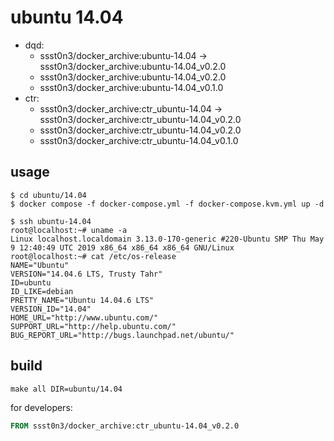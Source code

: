 # ubuntu 14.04

* dqd: 
    * ssst0n3/docker_archive:ubuntu-14.04 -> ssst0n3/docker_archive:ubuntu-14.04_v0.2.0
    * ssst0n3/docker_archive:ubuntu-14.04_v0.2.0
    * ssst0n3/docker_archive:ubuntu-14.04_v0.1.0
* ctr: 
    * ssst0n3/docker_archive:ctr_ubuntu-14.04 -> ssst0n3/docker_archive:ctr_ubuntu-14.04_v0.2.0
    * ssst0n3/docker_archive:ctr_ubuntu-14.04_v0.2.0
    * ssst0n3/docker_archive:ctr_ubuntu-14.04_v0.1.0

## usage

```shell
$ cd ubuntu/14.04
$ docker compose -f docker-compose.yml -f docker-compose.kvm.yml up -d
```

```shell
$ ssh ubuntu-14.04
root@localhost:~# uname -a
Linux localhost.localdomain 3.13.0-170-generic #220-Ubuntu SMP Thu May 9 12:40:49 UTC 2019 x86_64 x86_64 x86_64 GNU/Linux
root@localhost:~# cat /etc/os-release 
NAME="Ubuntu"
VERSION="14.04.6 LTS, Trusty Tahr"
ID=ubuntu
ID_LIKE=debian
PRETTY_NAME="Ubuntu 14.04.6 LTS"
VERSION_ID="14.04"
HOME_URL="http://www.ubuntu.com/"
SUPPORT_URL="http://help.ubuntu.com/"
BUG_REPORT_URL="http://bugs.launchpad.net/ubuntu/"
```

## build

```shell
make all DIR=ubuntu/14.04
```

for developers:

```dockerfile
FROM ssst0n3/docker_archive:ctr_ubuntu-14.04_v0.2.0
```